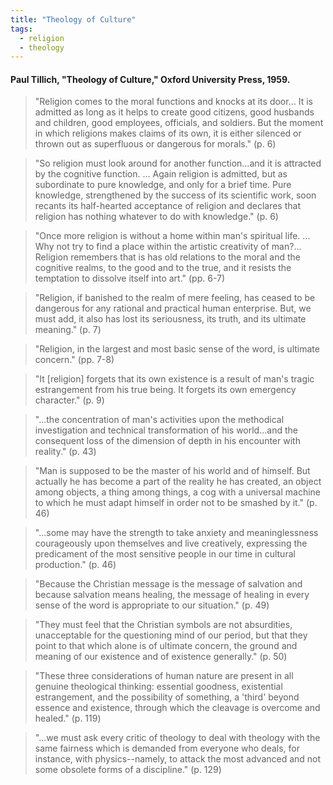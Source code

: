 ```yaml
---
title: "Theology of Culture"
tags:
  - religion
  - theology
---
```


#### Paul Tillich, "Theology of Culture," Oxford University Press, 1959.

> "Religion comes to the moral functions and knocks at its door... It is admitted as long as it helps to create good citizens, good husbands and children, good employees, officials, and soldiers. But the moment in which religions makes claims of its own, it is either silenced or thrown out as superfluous or dangerous for morals." (p. 6)

> "So religion must look around for another function...and it is attracted by the cognitive function. ... Again religion is admitted, but as subordinate to pure knowledge, and only for a brief time. Pure knowledge, strengthened by the success of its scientific work, soon recants its half-hearted acceptance of religion and declares that religion has nothing whatever to do with knowledge." (p. 6)

> "Once more religion is without a home within man's spiritual life. ... Why not try to find a place within the artistic creativity of man?... Religion remembers that is has old relations to the moral and the cognitive realms, to the good and to the true, and it resists the temptation to dissolve itself into art." (pp. 6-7)

> "Religion, if banished to the realm of mere feeling, has ceased to be dangerous for any rational and practical human enterprise. But, we must add, it also has lost its seriousness, its truth, and its ultimate meaning." (p. 7)

> "Religion, in the largest and most basic sense of the word, is ultimate concern." (pp. 7-8)

> "It [religion] forgets that its own existence is a result of man's tragic estrangement from his true being. It forgets its own emergency character." (p. 9)

> "...the concentration of man's activities upon the methodical investigation and technical transformation of his world...and the consequent loss of the dimension of depth in his encounter with reality." (p. 43)

> "Man is supposed to be the master of his world and of himself. But actually he has become a part of the reality he has created, an object among objects, a thing among things, a cog with a universal machine to which he must adapt himself in order not to be smashed by it." (p. 46)

> "...some may have the strength to take anxiety and meaninglessness courageously upon themselves and live creatively, expressing the predicament of the most sensitive people in our time in cultural production." (p. 46)

> "Because the Christian message is the message of salvation and because salvation means healing, the message of healing in every sense of the word is appropriate to our situation." (p. 49)

> "They must feel that the Christian symbols are not absurdities, unacceptable for the questioning mind of our period, but that they point to that which alone is of ultimate concern, the ground and meaning of our existence and of existence generally." (p. 50)

> "These three considerations of human nature are present in all genuine theological thinking: essential goodness, existential estrangement, and the possibility of something, a 'third' beyond essence and existence, through which the cleavage is overcome and healed." (p. 119)

> "...we must ask every critic of theology to deal with theology with the same fairness which is demanded from everyone who deals, for instance, with physics--namely, to attack the most advanced and not some obsolete forms of a discipline." (p. 129)

